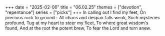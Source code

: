 +++
date = "2025-02-06"
title = "06.02.25"
themes = ["devotion", "repentance"]
series = ["picks"]
+++
In calling out I find my feet,
On precious rock to ground -
All chaos and despair falls weak,
Such mysteries profound,
Tug at my heart to steer my fleet,
To where great wisdom's found,
And at the root the potent brew,
To fear the Lord and turn anew.
